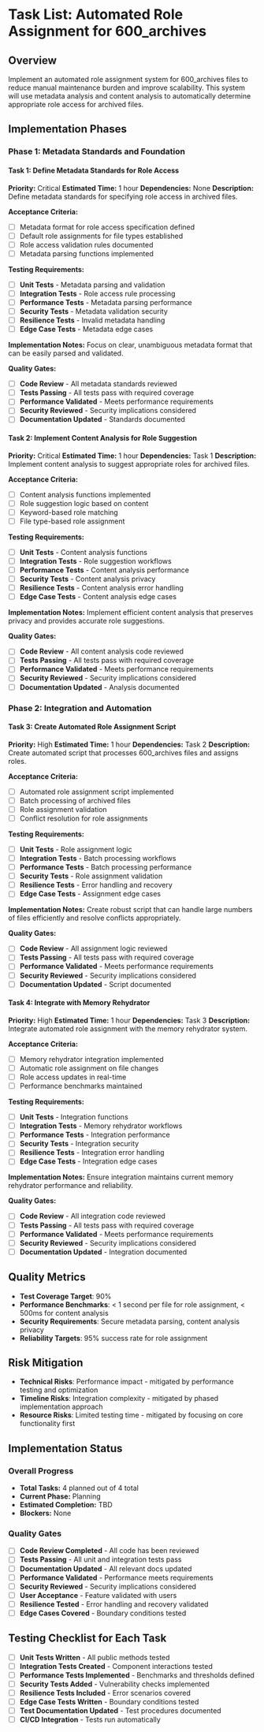 # Task List: Automated Role Assignment for 600_archives

## Overview

Implement an automated role assignment system for 600_archives files to reduce manual maintenance burden and improve scalability. This system will use metadata analysis and content analysis to automatically determine appropriate role access for archived files.

## Implementation Phases

### Phase 1: Metadata Standards and Foundation

#### Task 1: Define Metadata Standards for Role Access
**Priority:** Critical
**Estimated Time:** 1 hour
**Dependencies:** None
**Description:** Define metadata standards for specifying role access in archived files.

**Acceptance Criteria:**
- [ ] Metadata format for role access specification defined
- [ ] Default role assignments for file types established
- [ ] Role access validation rules documented
- [ ] Metadata parsing functions implemented

**Testing Requirements:**
- [ ] **Unit Tests** - Metadata parsing and validation
- [ ] **Integration Tests** - Role access rule processing
- [ ] **Performance Tests** - Metadata parsing performance
- [ ] **Security Tests** - Metadata validation security
- [ ] **Resilience Tests** - Invalid metadata handling
- [ ] **Edge Case Tests** - Metadata edge cases

**Implementation Notes:** Focus on clear, unambiguous metadata format that can be easily parsed and validated.

**Quality Gates:**
- [ ] **Code Review** - All metadata standards reviewed
- [ ] **Tests Passing** - All tests pass with required coverage
- [ ] **Performance Validated** - Meets performance requirements
- [ ] **Security Reviewed** - Security implications considered
- [ ] **Documentation Updated** - Standards documented

#### Task 2: Implement Content Analysis for Role Suggestion
**Priority:** Critical
**Estimated Time:** 1 hour
**Dependencies:** Task 1
**Description:** Implement content analysis to suggest appropriate roles for archived files.

**Acceptance Criteria:**
- [ ] Content analysis functions implemented
- [ ] Role suggestion logic based on content
- [ ] Keyword-based role matching
- [ ] File type-based role assignment

**Testing Requirements:**
- [ ] **Unit Tests** - Content analysis functions
- [ ] **Integration Tests** - Role suggestion workflows
- [ ] **Performance Tests** - Content analysis performance
- [ ] **Security Tests** - Content analysis privacy
- [ ] **Resilience Tests** - Content analysis error handling
- [ ] **Edge Case Tests** - Content analysis edge cases

**Implementation Notes:** Implement efficient content analysis that preserves privacy and provides accurate role suggestions.

**Quality Gates:**
- [ ] **Code Review** - All content analysis code reviewed
- [ ] **Tests Passing** - All tests pass with required coverage
- [ ] **Performance Validated** - Meets performance requirements
- [ ] **Security Reviewed** - Security implications considered
- [ ] **Documentation Updated** - Analysis documented

### Phase 2: Integration and Automation

#### Task 3: Create Automated Role Assignment Script
**Priority:** High
**Estimated Time:** 1 hour
**Dependencies:** Task 2
**Description:** Create automated script that processes 600_archives files and assigns roles.

**Acceptance Criteria:**
- [ ] Automated role assignment script implemented
- [ ] Batch processing of archived files
- [ ] Role assignment validation
- [ ] Conflict resolution for role assignments

**Testing Requirements:**
- [ ] **Unit Tests** - Role assignment logic
- [ ] **Integration Tests** - Batch processing workflows
- [ ] **Performance Tests** - Batch processing performance
- [ ] **Security Tests** - Role assignment validation
- [ ] **Resilience Tests** - Error handling and recovery
- [ ] **Edge Case Tests** - Assignment edge cases

**Implementation Notes:** Create robust script that can handle large numbers of files efficiently and resolve conflicts appropriately.

**Quality Gates:**
- [ ] **Code Review** - All assignment logic reviewed
- [ ] **Tests Passing** - All tests pass with required coverage
- [ ] **Performance Validated** - Meets performance requirements
- [ ] **Security Reviewed** - Security implications considered
- [ ] **Documentation Updated** - Script documented

#### Task 4: Integrate with Memory Rehydrator
**Priority:** High
**Estimated Time:** 1 hour
**Dependencies:** Task 3
**Description:** Integrate automated role assignment with the memory rehydrator system.

**Acceptance Criteria:**
- [ ] Memory rehydrator integration implemented
- [ ] Automatic role assignment on file changes
- [ ] Role access updates in real-time
- [ ] Performance benchmarks maintained

**Testing Requirements:**
- [ ] **Unit Tests** - Integration functions
- [ ] **Integration Tests** - Memory rehydrator workflows
- [ ] **Performance Tests** - Integration performance
- [ ] **Security Tests** - Integration security
- [ ] **Resilience Tests** - Integration error handling
- [ ] **Edge Case Tests** - Integration edge cases

**Implementation Notes:** Ensure integration maintains current memory rehydrator performance and reliability.

**Quality Gates:**
- [ ] **Code Review** - All integration code reviewed
- [ ] **Tests Passing** - All tests pass with required coverage
- [ ] **Performance Validated** - Meets performance requirements
- [ ] **Security Reviewed** - Security implications considered
- [ ] **Documentation Updated** - Integration documented

## Quality Metrics

- **Test Coverage Target**: 90%
- **Performance Benchmarks**: < 1 second per file for role assignment, < 500ms for content analysis
- **Security Requirements**: Secure metadata parsing, content analysis privacy
- **Reliability Targets**: 95% success rate for role assignment

## Risk Mitigation

- **Technical Risks**: Performance impact - mitigated by performance testing and optimization
- **Timeline Risks**: Integration complexity - mitigated by phased implementation approach
- **Resource Risks**: Limited testing time - mitigated by focusing on core functionality first

## Implementation Status

### Overall Progress

- **Total Tasks:** 4 planned out of 4 total
- **Current Phase:** Planning
- **Estimated Completion:** TBD
- **Blockers:** None

### Quality Gates

- [ ] **Code Review Completed** - All code has been reviewed
- [ ] **Tests Passing** - All unit and integration tests pass
- [ ] **Documentation Updated** - All relevant docs updated
- [ ] **Performance Validated** - Performance meets requirements
- [ ] **Security Reviewed** - Security implications considered
- [ ] **User Acceptance** - Feature validated with users
- [ ] **Resilience Tested** - Error handling and recovery validated
- [ ] **Edge Cases Covered** - Boundary conditions tested

## Testing Checklist for Each Task

- [ ] **Unit Tests Written** - All public methods tested
- [ ] **Integration Tests Created** - Component interactions tested
- [ ] **Performance Tests Implemented** - Benchmarks and thresholds defined
- [ ] **Security Tests Added** - Vulnerability checks implemented
- [ ] **Resilience Tests Included** - Error scenarios covered
- [ ] **Edge Case Tests Written** - Boundary conditions tested
- [ ] **Test Documentation Updated** - Test procedures documented
- [ ] **CI/CD Integration** - Tests run automatically
